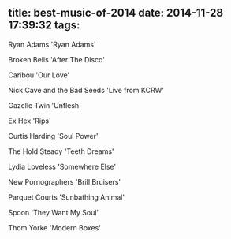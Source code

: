 title: best-music-of-2014
date: 2014-11-28 17:39:32
tags:
---

Ryan Adams 'Ryan Adams'

Broken Bells 'After The Disco'

Caribou 'Our Love'

Nick Cave and the Bad Seeds 'Live from KCRW'

Gazelle Twin 'Unflesh'

Ex Hex 'Rips'

Curtis Harding 'Soul Power'

The Hold Steady 'Teeth Dreams'

Lydia Loveless 'Somewhere Else'

New Pornographers 'Brill Bruisers'

Parquet Courts 'Sunbathing Animal'

Spoon 'They Want My Soul'

Thom Yorke 'Modern Boxes'
